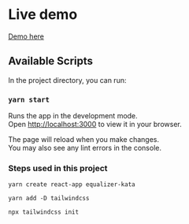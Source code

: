 # Live demo

[Demo here](https://jalbertogonzalez.github.io/equalizer-kata/)

## Available Scripts

In the project directory, you can run:

### `yarn start`

Runs the app in the development mode.\
Open [http://localhost:3000](http://localhost:3000) to view it in your browser.

The page will reload when you make changes.\
You may also see any lint errors in the console.

### Steps used in this project

`yarn create react-app equalizer-kata`

`yarn add -D tailwindcss`

`npx tailwindcss init`
